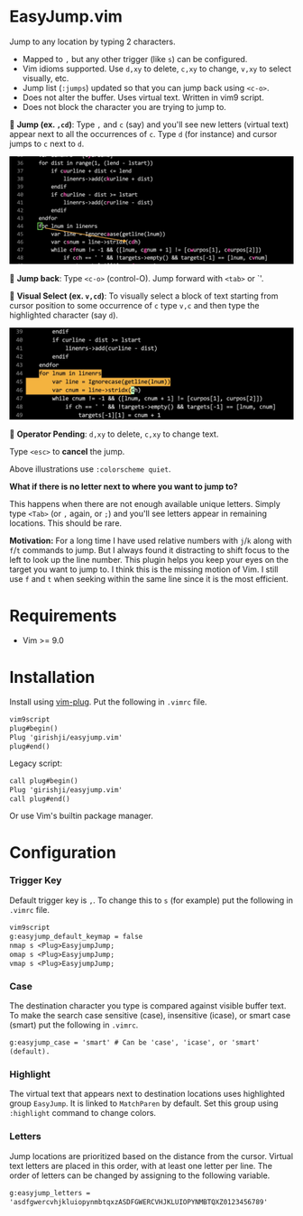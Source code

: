 # EasyJump.vim

Jump to any location by typing 2 characters.

- Mapped to `,` but any other trigger (like `s`) can be configured.
- Vim idioms supported. Use `d,xy` to delete, `c,xy` to change, `v,xy` to select visually, etc.
- Jump list (`:jumps`) updated so that you can jump back using `<c-o>`.
- Does not alter the buffer. Uses virtual text. Written in vim9 script.
- Does not block the character you are trying to jump to.

🚀 **Jump (ex. `,cd`)**: Type `,` and `c` (say) and you'll see new letters (virtual text) appear next to all the occurrences of `c`. Type `d` (for instance) and cursor jumps to `c` next to `d`.

<img src='img/img1.jpeg' width='700'>

🚀 **Jump back**: Type `<c-o>` (control-O). Jump forward with `<tab>` or `<c-i>'.

🚀 **Visual Select (ex. `v,cd`)**: To visually select a block of text starting
from cursor position to some occurrence of `c` type `v,c` and then type the
highlighted character (say `d`).

<img src='img/img2.jpeg' width='700'>

🚀 **Operator Pending**: `d,xy` to delete, `c,xy` to change text.

Type `<esc>` to **cancel** the jump.

Above illustrations use `:colorscheme quiet`.

**What if there is no letter next to where you want to jump to?**

This happens when there are not enough available unique letters. Simply type
`<Tab>` (or `,` again, or `;`) and you'll see letters appear in remaining
locations. This should be rare.

**Motivation:** For a long time I have used relative numbers with `j`/`k` along
with `f`/`t` commands to jump. But I always found it distracting to shift focus to the left to
look up the line number. This plugin helps you keep your eyes on the
target you want to jump to. I think this is the missing motion of
Vim. I still use `f` and `t` when seeking within the same line since it is the most
efficient.

# Requirements

- Vim >= 9.0

# Installation

Install using [vim-plug](https://github.com/junegunn/vim-plug). Put the following in `.vimrc` file.

```
vim9script
plug#begin()
Plug 'girishji/easyjump.vim'
plug#end()
```

Legacy script:

```
call plug#begin()
Plug 'girishji/easyjump.vim'
call plug#end()
```

Or use Vim's builtin package manager.

# Configuration

### Trigger Key

Default trigger key is `,`. To change this to `s` (for example) put the following in `.vimrc` file.

```
vim9script
g:easyjump_default_keymap = false
nmap s <Plug>EasyjumpJump;
omap s <Plug>EasyjumpJump;
vmap s <Plug>EasyjumpJump;
```

### Case

The destination character you type is compared against visible buffer text. To make the search case sensitive (case), insensitive (icase), or smart case (smart) put the following in `.vimrc`.

```
g:easyjump_case = 'smart' # Can be 'case', 'icase', or 'smart' (default).
```

### Highlight

The virtual text that appears next to destination locations uses highlighted group `EasyJump`. It is linked to `MatchParen` by default. Set this group using `:highlight` command to change colors.

### Letters

Jump locations are prioritized based on the distance from the cursor. Virtual text letters are placed in this order, with at least one letter per line. The order of letters can be changed by assigning to the following variable.

```
g:easyjump_letters = 'asdfgwercvhjkluiopynmbtqxzASDFGWERCVHJKLUIOPYNMBTQXZ0123456789'
```
